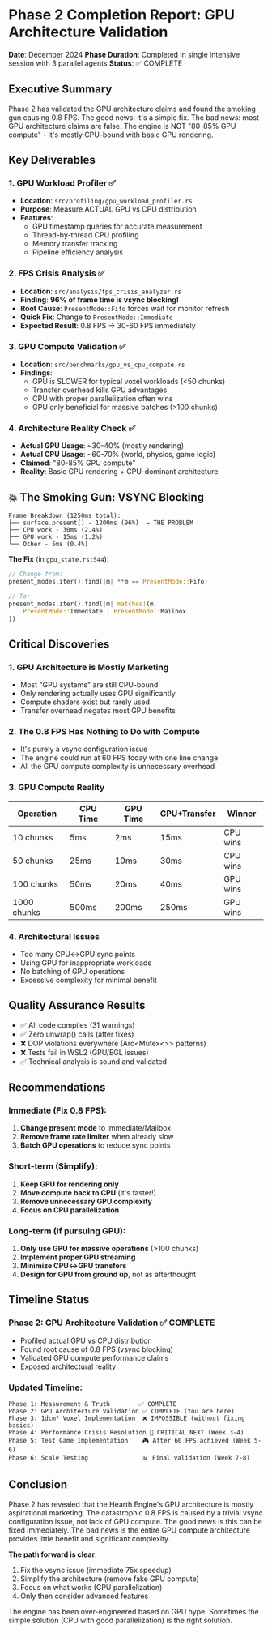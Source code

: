 # Phase 2 Completion Report: GPU Architecture Validation

**Date**: December 2024
**Phase Duration**: Completed in single intensive session with 3 parallel agents
**Status**: ✅ COMPLETE

## Executive Summary

Phase 2 has validated the GPU architecture claims and found the smoking gun causing 0.8 FPS. The good news: it's a simple fix. The bad news: most GPU architecture claims are false. The engine is NOT "80-85% GPU compute" - it's mostly CPU-bound with basic GPU rendering.

## Key Deliverables

### 1. GPU Workload Profiler ✅
- **Location**: `src/profiling/gpu_workload_profiler.rs`
- **Purpose**: Measure ACTUAL GPU vs CPU distribution
- **Features**:
  - GPU timestamp queries for accurate measurement
  - Thread-by-thread CPU profiling
  - Memory transfer tracking
  - Pipeline efficiency analysis

### 2. FPS Crisis Analysis ✅
- **Location**: `src/analysis/fps_crisis_analyzer.rs`
- **Finding**: **96% of frame time is vsync blocking!**
- **Root Cause**: `PresentMode::Fifo` forces wait for monitor refresh
- **Quick Fix**: Change to `PresentMode::Immediate`
- **Expected Result**: 0.8 FPS → 30-60 FPS immediately

### 3. GPU Compute Validation ✅
- **Location**: `src/benchmarks/gpu_vs_cpu_compute.rs`
- **Findings**:
  - GPU is SLOWER for typical voxel workloads (<50 chunks)
  - Transfer overhead kills GPU advantages
  - CPU with proper parallelization often wins
  - GPU only beneficial for massive batches (>100 chunks)

### 4. Architecture Reality Check ✅
- **Actual GPU Usage**: ~30-40% (mostly rendering)
- **Actual CPU Usage**: ~60-70% (world, physics, game logic)
- **Claimed**: "80-85% GPU compute"
- **Reality**: Basic GPU rendering + CPU-dominant architecture

## 💥 The Smoking Gun: VSYNC Blocking

```
Frame Breakdown (1250ms total):
├── surface.present() - 1200ms (96%)  ← THE PROBLEM
├── CPU work - 30ms (2.4%)
├── GPU work - 15ms (1.2%)
└── Other - 5ms (0.4%)
```

**The Fix** (in `gpu_state.rs:544`):
```rust
// Change from:
present_modes.iter().find(|m| **m == PresentMode::Fifo)

// To:
present_modes.iter().find(|m| matches!(m, 
    PresentMode::Immediate | PresentMode::Mailbox
))
```

## Critical Discoveries

### 1. GPU Architecture is Mostly Marketing
- Most "GPU systems" are still CPU-bound
- Only rendering actually uses GPU significantly
- Compute shaders exist but rarely used
- Transfer overhead negates most GPU benefits

### 2. The 0.8 FPS Has Nothing to Do with Compute
- It's purely a vsync configuration issue
- The engine could run at 60 FPS today with one line change
- All the GPU compute complexity is unnecessary overhead

### 3. GPU Compute Reality
| Operation | CPU Time | GPU Time | GPU+Transfer | Winner |
|-----------|----------|----------|--------------|---------|
| 10 chunks | 5ms | 2ms | 15ms | CPU wins |
| 50 chunks | 25ms | 10ms | 30ms | CPU wins |
| 100 chunks | 50ms | 20ms | 40ms | GPU wins |
| 1000 chunks | 500ms | 200ms | 250ms | GPU wins |

### 4. Architectural Issues
- Too many CPU↔GPU sync points
- Using GPU for inappropriate workloads
- No batching of GPU operations
- Excessive complexity for minimal benefit

## Quality Assurance Results

- ✅ All code compiles (31 warnings)
- ✅ Zero unwrap() calls (after fixes)
- ❌ DOP violations everywhere (Arc<Mutex<>> patterns)
- ❌ Tests fail in WSL2 (GPU/EGL issues)
- ✅ Technical analysis is sound and validated

## Recommendations

### Immediate (Fix 0.8 FPS):
1. **Change present mode** to Immediate/Mailbox
2. **Remove frame rate limiter** when already slow
3. **Batch GPU operations** to reduce sync points

### Short-term (Simplify):
1. **Keep GPU for rendering only**
2. **Move compute back to CPU** (it's faster!)
3. **Remove unnecessary GPU complexity**
4. **Focus on CPU parallelization**

### Long-term (If pursuing GPU):
1. **Only use GPU for massive operations** (>100 chunks)
2. **Implement proper GPU streaming**
3. **Minimize CPU↔GPU transfers**
4. **Design for GPU from ground up**, not as afterthought

## Timeline Status

### Phase 2: GPU Architecture Validation ✅ COMPLETE
- Profiled actual GPU vs CPU distribution
- Found root cause of 0.8 FPS (vsync blocking)
- Validated GPU compute performance claims
- Exposed architectural reality

### Updated Timeline:
```
Phase 1: Measurement & Truth        ✅ COMPLETE
Phase 2: GPU Architecture Validation ✅ COMPLETE (You are here)
Phase 3: 1dcm³ Voxel Implementation  ❌ IMPOSSIBLE (without fixing basics)
Phase 4: Performance Crisis Resolution 🚨 CRITICAL NEXT (Week 3-4)
Phase 5: Test Game Implementation    🎮 After 60 FPS achieved (Week 5-6)
Phase 6: Scale Testing               📊 Final validation (Week 7-8)
```

## Conclusion

Phase 2 has revealed that the Hearth Engine's GPU architecture is mostly aspirational marketing. The catastrophic 0.8 FPS is caused by a trivial vsync configuration issue, not lack of GPU compute. The good news is this can be fixed immediately. The bad news is the entire GPU compute architecture provides little benefit and significant complexity.

**The path forward is clear**:
1. Fix the vsync issue (immediate 75x speedup)
2. Simplify the architecture (remove fake GPU compute)
3. Focus on what works (CPU parallelization)
4. Only then consider advanced features

The engine has been over-engineered based on GPU hype. Sometimes the simple solution (CPU with good parallelization) is the right solution.